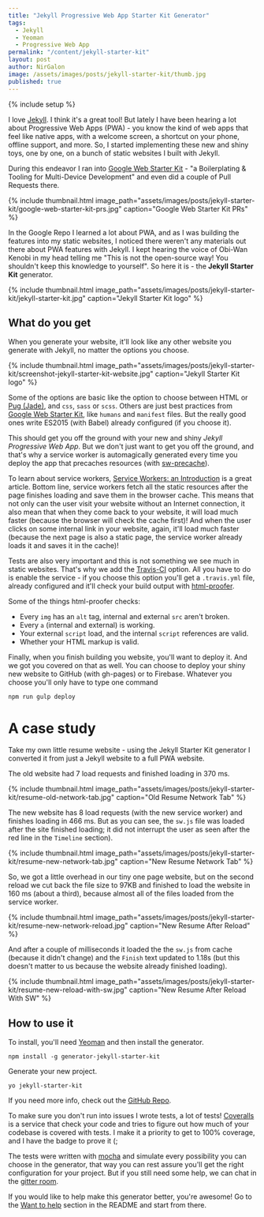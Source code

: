 ```yaml
---
title: "Jekyll Progressive Web App Starter Kit Generator"
tags:
  - Jekyll
  - Yeoman
  - Progressive Web App
permalink: "/content/jekyll-starter-kit"
layout: post
author: NirGalon
image: /assets/images/posts/jekyll-starter-kit/thumb.jpg
published: true
---
```


{% include setup %}

I love [Jekyll](jekyllrb.com). I think it's a great tool! But lately I have been hearing a lot about Progressive Web Apps (PWA) - you know the kind of web apps that feel like native apps, with a welcome screen, a shortcut on your phone, offline support, and more. So, I started implementing these new and shiny toys, one by one, on a bunch of static websites I built with Jekyll.

During this endeavor I ran into [Google Web Starter Kit](https://github.com/google/web-starter-kit) - "a Boilerplating & Tooling for Multi-Device Development" and even did a couple of Pull Requests there.

{% include thumbnail.html image_path="assets/images/posts/jekyll-starter-kit/google-web-starter-kit-prs.jpg" caption="Google Web Starter Kit PRs" %}

In the Google Repo I learned a lot about PWA, and as I was building the features into my static websites, I noticed there weren't any materials out there about PWA features with Jekyll. I kept hearing the voice of Obi-Wan Kenobi in my head telling me "This is not the open-source way! You shouldn't keep this knowledge to yourself". So here it is - the **Jekyll Starter Kit** generator.

<!-- more -->

{% include thumbnail.html image_path="assets/images/posts/jekyll-starter-kit/jekyll-starter-kit.jpg" caption="Jekyll Starter Kit logo" %}

## What do you get

When you generate your website, it'll look like any other website you generate with Jekyll, no matter the options you choose.

{% include thumbnail.html image_path="assets/images/posts/jekyll-starter-kit/screenshot-jekyll-starter-kit-website.jpg" caption="Jekyll Starter Kit logo" %}

Some of the options are basic like the option to choose between HTML or [Pug (Jade)](https://github.com/pugjs/pug), and `css`, `sass` or `scss`. Others are just best practices from [Google Web Starter Kit](https://github.com/google/web-starter-kit), like `humans` and `manifest` files. But the really good ones write ES2015 (with Babel) already configured (if you choose it).

This should get you off the ground with your new and shiny _Jekyll Progressive Web App_. But we don't just want to get you off the ground, and that's why a service worker is automagically generated every time you deploy the app that precaches resources (with [sw-precache](https://github.com/GoogleChrome/sw-precache)).

To learn about service workers, [Service Workers: an Introduction](https://developers.google.com/web/fundamentals/getting-started/primers/service-workers) is a great article. Bottom line, service workers fetch all the static resources after the page finishes loading and save them in the browser cache. This means that not only can the user visit your website without an Internet connection, it also mean that when they come back to your website, it will load much faster (because the browser will check the cache first)! And when the user clicks on some internal link in your website, again, it'll load much faster (because the next page is also a static page, the service worker already loads it and saves it in the cache)!

Tests are also very important and this is not something we see much in static websites. That's why we add the [Travis-CI](https://travis-ci.org/) option. All you have to do is enable the service - if you choose this option you'll get a `.travis.yml` file, already configured and it'll check your build output with [html-proofer](https://github.com/gjtorikian/html-proofer).

Some of the things html-proofer checks:

  * Every `img` has an `alt` tag, internal and external `src` aren't broken.
  * Every `a` (internal and external) is working.
  * Your external `script` load, and the internal `script` references are valid.
  * Whether your HTML markup is valid.

Finally, when you finish building you website, you'll want to deploy it. And we got you covered on that as well. You can choose to deploy your shiny new website to GitHub (with gh-pages) or to Firebase. Whatever you choose you'll only have to type one command

```
npm run gulp deploy
```

# A case study

Take my own little resume website - using the Jekyll Starter Kit generator I converted it from just a Jekyll website to a full PWA website.

The old website had 7 load requests and finished loading in 370 ms.

{% include thumbnail.html image_path="assets/images/posts/jekyll-starter-kit/resume-old-network-tab.jpg" caption="Old Resume Network Tab" %}

The new website has 8 load requests (with the new service worker) and finishes loading in 466 ms. But as you can see, the `sw.js` file was loaded after the site finished loading; it did not interrupt the user as seen after the red line in the `Timeline` section).

{% include thumbnail.html image_path="assets/images/posts/jekyll-starter-kit/resume-new-network-tab.jpg" caption="New Resume Network Tab" %}

So, we got a little overhead in our tiny one page website, but on the second reload we cut back the file size to 97KB and finished to load the website in 160 ms (about a third), because almost all of the files loaded from the service worker.

{% include thumbnail.html image_path="assets/images/posts/jekyll-starter-kit/resume-new-network-reload.jpg" caption="New Resume After Reload" %}

And after a couple of milliseconds it loaded the the `sw.js` from cache (because it didn't change) and the `Finish` text updated to 1.18s (but this doesn't matter to us because the website already finished loading).

{% include thumbnail.html image_path="assets/images/posts/jekyll-starter-kit/resume-new-reload-with-sw.jpg" caption="New Resume After Reload With SW" %}

## How to use it

To install, you'll need [Yeoman](http://yeoman.io/) and then install the generator.

```
npm install -g generator-jekyll-starter-kit
```

Generate your new project.

```
yo jekyll-starter-kit
```

If you need more info, check out the [GitHub Repo](https://github.com/nirgn975/jekyll-starter-kit).

To make sure you don't run into issues I wrote tests, a lot of tests! [Coveralls](https://coveralls.io) is a service that check your code and tries to figure out how much of your codebase is covered with tests. I make it a priority to get to 100% coverage, and I have the badge to prove it (;

The tests were written with [mocha](https://mochajs.org/) and simulate every possibility you can choose in the generator, that way you can rest assure you'll get the right configuration for your project. But if you still need some help, we can chat in the [gitter room](https://gitter.im/jekyll_starter_kit/Lobby).

If you would like to help make this generator better, you're awesome! Go to the [Want to help](https://github.com/nirgn975/jekyll-starter-kit#want-to-help) section in the README and start from there.
